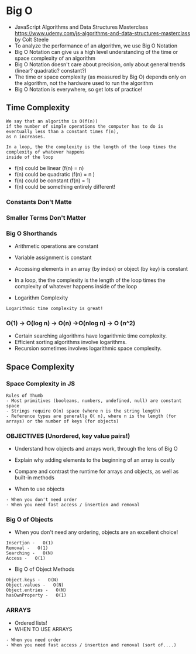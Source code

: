 # Big O
- JavaScript Algorithms and Data Structures Masterclass
https://www.udemy.com/js-algorithms-and-data-structures-masterclass by Colt Steele
- To analyze the performance of an algorithm, we use Big O Notation
- Big O Notation can give us a high level understanding of the time or space complexity of an algorithm
- Big O Notation doesn't care about precision, only about general trends (linear? quadratic? constant?)
- The time or space complexity (as measured by Big O) depends only on the algorithm, not the hardware used to run the algorithm
- Big O Notation is everywhere, so get lots of practice!

## Time Complexity
```
We say that an algorithm is O(f(n)) 
if the number of simple operations the computer has to do is eventually less than a constant times f(n), 
as n increases.

In a loop, the the complexity is the length of the loop times the complexity of whatever happens 
inside of the loop

```
- f(n) could be linear (f(n) = n)
- f(n) could be quadratic (f(n) = n  )
- f(n) could be constant (f(n) = 1)
- f(n) could be something entirely different!

### Constants Don't Matte
### Smaller Terms Don't Matter
### Big O Shorthands

- Arithmetic operations are constant
- Variable assignment is constant
- Accessing elements in an array (by index) or object (by key) is constant
- In a loop, the the complexity is the length of the loop times the complexity of whatever happens inside of the loop

- Logarithm Complexity
```
Logarithmic time complexity is great!
```
### O(1) -> O(log n) -> O(n) ->O(nlog n) -> O (n^2)
- Certain searching algorithms have logarithmic time complexity.
- Efficient sorting algorithms involve logarithms.
- Recursion sometimes involves logarithmic space complexity.
## Space Complexity

### Space Complexity in JS
```
Rules of Thumb
- Most primitives (booleans, numbers, undefined, null) are constant space
- Strings require O(n) space (where n is the string length)
- Reference types are generally O( n), where n is the length (for arrays) or the number of keys (for objects)
```

### OBJECTIVES (Unordered, key value pairs!)
- Understand how objects and arrays work, through the lens of Big O
- Explain why adding elements to the beginning of an array is costly
- Compare and contrast the runtime for arrays and objects, as well as built-in methods

- When to use objects
```
- When you don't need order
- When you need fast access / insertion and removal
```
### Big O of Objects
- When you don't need any ordering, objects are an excellent choice!
```
Insertion -   O(1)
Removal -   O(1)
Searching -   O(N)
Access -   O(1)
```


- Big O of Object Methods
```
Object.keys -   O(N)
Object.values -   O(N)
Object.entries -   O(N)
hasOwnProperty -   O(1)
```

### ARRAYS
- Ordered lists!
- WHEN TO USE ARRAYS
```
- When you need order
- When you need fast access / insertion and removal (sort of....)
```


